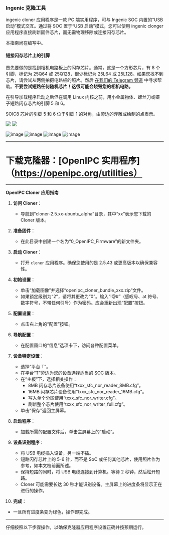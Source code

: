 ### Ingenic 克隆工具

ingenic cloner 应用程序是一款 PC 端实用程序，可与 Ingenic SOC 内置的“USB 启动”模式交互。通过将 SOC 置于“USB 启动”模式，您可以使用 ingenic clonger 应用程序直接刷新固件芯片，而无需物理移除或连接闪存芯片。

本指南尚在编写中。


#### 短接闪存芯片上的引脚

首先要做的是找到相机电路板上的闪存芯片。通常，这是一个方形芯片，有 8 个引脚，标记为 25Q64 或 25Q128，很少标记为 25L64 或 25L128。如果您找不到芯片，请尝试从两侧拍摄电路板的照片。然后 [在我们的 Telegram 频道](https://t.me/openipc) 中寻求帮助。__不要尝试短路任何随机芯片！这很可能会烧毁您的相机电路。__

在引导加载程序启动之后但在调用 Linux 内核之前，用小金属物体、螺丝刀或镊子短路闪存芯片的引脚 5 和 6。

SOIC8 芯片的引脚 5 和 6 位于引脚 1 的对角，由旁边的浮雕或绘制的点表示。

![](../images/flash-pins.webp) ![](../images/flash-pins-2.webp)


![image](https://github.com/OpenIPC/wiki/assets/12115272/632e5cb9-0b5d-406b-a268-7c4b65781828)
![image](https://github.com/OpenIPC/wiki/assets/12115272/5b9fed70-031e-42ea-89b6-292cc2f34458)
![image](https://github.com/OpenIPC/wiki/assets/12115272/27f0d101-059d-41a1-a444-43bd137cf1b9)
![image](https://github.com/OpenIPC/wiki/assets/12115272/69c6f79d-1c88-45d9-b6a7-003345d72e56)

---

# 下载克隆器：[OpenIPC 实用程序]（https://openipc.org/utilities）

---

**OpenIPC Cloner 应用指南**

1. **访问 Cloner**： 
   - 导航到“cloner-2.5.xx-ubuntu_alpha”目录，其中“xx”表示您下载的 Cloner 版本。

2. **准备固件**： 
   - 在此目录中创建一个名为“0_OpenIPC_Firmware”的新文件夹。

3. **启动 Cloner**： 
   - 打开 `cloner` 应用程序。确保您使用的是 2.5.43 或更高版本以确保兼容性。

4. **初始设置**：
   - 单击“加载图像”并选择“openipc_cloner_bundle_xxx.zip”文件。
   - 如果锁定级别为“2”，请将其更改为“0”。输入“!@#”（感叹号、at 符号、数字符号，不带任何引号）作为密码。应会重新出现“配置”按钮。

5. **配置设置**： 
   - 点击右上角的“配置”按钮。

6. **导航配置**： 
   - 在配置窗口的“信息”选项卡下，访问各种配置菜单。

7. **设备特定设置**：
   - 选择“平台 T”。
   - 在平台“T”旁边为您的设备选择适当的 SOC 版本。
   - 在“主板”下，选择相关操作：
     - 8MB 闪存芯片设备使用“txxx_sfc_nor_reader_8MB.cfg”。
     - 16MB 闪存芯片设备使用“txxx_sfc_nor_reader_16MB.cfg”。
     - 写入单个分区使用“txxx_sfc_nor_writer.cfg”。
     - 刷新整个芯片使用“txxx_sfc_nor_writer_full.cfg”。
   - 单击“保存”返回主屏幕。

8. **启动程序**： 
   - 加载所需的配置文件后，单击主屏幕上的“启动”。

9. **设备识别程序**：
   - 将 USB 电缆插入设备，另一端不插。
   - 短路闪存芯片上的 5-6 针，而不是 SoC 或任何其他芯片，使用照片作为参考，如本文档前面所述。
   - 保持短路的同时，将 USB 电缆连接到计算机。等待 2 秒钟，然后松开短路。
   - Cloner 可能需要长达 30 秒才能识别设备。主屏幕上的进度条将显示正在进行的操作。

10. **完成**： 
   - 一旦所有进度条变为绿色，操作即完成。

---

仔细按照以下步骤操作，以确保克隆器应用程序设置正确并按预期运行。

